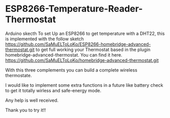 # ESP8266-Temperature-Reader-Thermostat
Arduino skecth To set Up an ESP8266 to get temperature with a DHT22, this is implemented with the follow sketch
https://github.com/SaMuELToLoKo/ESP8266-homebridge-advanced-thermostat.git
to get full working your Thermostat based in the plugin homebridge-advanced-thermostat. You can find it here.
https://github.com/SaMuELToLoKo/homebridge-advanced-thermostat.git

With this three complements you can build a complete wireless thermostate.

I would like to implement some extra functions in a future like battery check to get it totally wirless and safe-energy mode.

Any help is well received.

Thank you to try it!!
